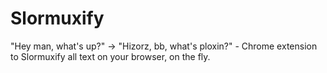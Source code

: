 # Slormuxify
"Hey man, what's up?" -> "Hizorz, bb, what's ploxin?" - Chrome extension to Slormuxify all text on your browser, on the fly.
